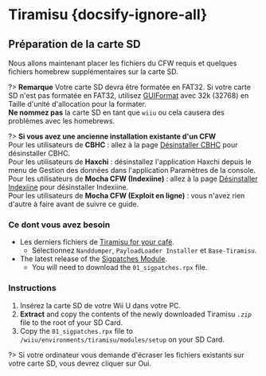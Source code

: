 # Tiramisu {docsify-ignore-all}

## Préparation de la carte SD

Nous allons maintenant placer les fichiers du CFW requis et quelques fichiers homebrew supplémentaires sur la carte SD.

?> **Remarque** Votre carte SD devra être formatée en FAT32. Si votre carte SD n'est pas formatée en FAT32, utilisez [GUIFormat](http://ridgecrop.co.uk/index.htm?guiformat.htm) avec 32k (32768) en Taille d'unité d'allocation pour la formater. </br> **Ne nommez pas** la carte SD en tant que `wiiu` ou cela causera des problèmes avec les homebrews.

?> **Si vous avez une ancienne installation existante d'un CFW** </br> Pour les utilisateurs de **CBHC** : allez à la page [Désinstaller CBHC](../uninstall-cbhc) pour désinstaller CBHC. </br> Pour les utilisateurs de **Haxchi** : désinstallez l'application Haxchi depuis le menu de Gestion des données dans l'application Paramètres de la console. </br> Pour les utilisateurs de **Mocha CFW (Indexiine)** : allez à la page [Désinstaller Indexiine](../uninstall-indexiine) pour désinstaller Indexiine. </br> Pour les utilisateurs de **Mocha CFW (Exploit en ligne)** : vous n'avez rien d'autre à faire avant de suivre ce guide.

### Ce dont vous avez besoin

- Les derniers fichiers de [Tiramisu for your café](https://tiramisu.foryour.cafe).
    - Sélectionnez `Nanddumper`, `PayloadLoader Installer` et `Base-Tiramisu`.
- The latest release of the [Sigpatches Module](https://github.com/marco-calautti/SigpatchesModuleWiiU/releases).
    - You will need to download the `01_sigpatches.rpx` file.

### Instructions

1. Insérez la carte SD de votre Wii U dans votre PC.
1. **Extract** and copy the contents of the newly downloaded Tiramisu *`.zip`* file to the root of your SD Card.
1. Copy the `01_sigpatches.rpx` file to `/wiiu/environments/tiramisu/modules/setup` on your SD Card.

?> Si votre ordinateur vous demande d'écraser les fichiers existants sur votre carte SD, vous devrez cliquer sur Oui.
